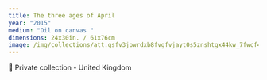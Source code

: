 ```yaml
---
title: The three ages of April
year: "2015"
medium: "Oil on canvas "
dimensions: 24x30in. / 61x76cm
image: /img/collections/att.qsfv3jowrdxb8fvgfvjayt0s5znshtgx44kw_7fwcf4.jpeg
---
```

🔴 Private collection - United Kingdom 
